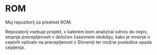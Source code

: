# ROM
Moj repozitorij za predmet ROM.

Repozatorij vsebuje projekt, v katerem bom analiziral odnos do cepiv, stopnje precepljenosti v določen časovnem obdobju, kako je mnenje o cepivih vplivalo na precepljenost v Sloveniji ter možne posledice upada cepljenja.

